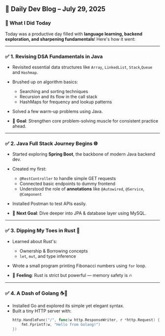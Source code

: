 ## 📅 Daily Dev Blog – July 29, 2025

### 🚀 What I Did Today

Today was a productive day filled with **language learning, backend exploration, and sharpening fundamentals**! Here's how it went:

---

### ✅ 1. **Revising DSA Fundamentals in Java**
- Revisited essential data structures like `Array`, `LinkedList`, `Stack`,`Queue` and  `Hashmap`.
- Brushed up on algorithm basics:
  - Searching and sorting techniques
  - Recursion and its flow in the call stack
  - HashMaps for frequency and lookup patterns
- Solved a few warm-up problems using Java.

- 📌 **Goal**: Strengthen core problem-solving muscle for consistent practice ahead.

---

### ✅ 2. **Java Full Stack Journey Begins 🌐**
- Started exploring **Spring Boot**, the backbone of modern Java backend dev.
- Created my first:
  - `@RestController` to handle simple GET requests
  - Connected basic endpoints to dummy frontend
  - Understood the role of **annotations** like `@Autowired`, `@Service`, `@Component`
- Installed Postman to test APIs easily.

- 📌 **Next Goal**: Dive deeper into JPA & database layer using MySQL.

---

### ✅ 3. **Dipping My Toes in Rust 🦀**
- Learned about Rust's:
  - Ownership & Borrowing concepts
  - `let`, `mut`, and type inference
- Wrote a small program printing Fibonacci numbers using `for` loop.

- 📌 **Feeling**: Rust is strict but powerful — memory safety is 🔥

---

### ✅ 4. **A Dash of Golang ☕🐹**
- Installed Go and explored its simple yet elegant syntax.
- Built a tiny HTTP server with:
  ```go
  http.HandleFunc("/", func(w http.ResponseWriter, r *http.Request) {
      fmt.Fprintf(w, "Hello from Golang!")
  })
